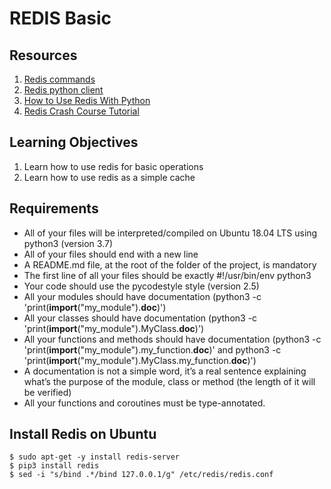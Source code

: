 # REDIS Basic

## Resources

1. [Redis commands](https://redis.io/commands/)
2. [Redis python client]()
3. [How to Use Redis With Python]()
4. [Redis Crash Course Tutorial]()

## Learning Objectives
1. Learn how to use redis for basic operations
2. Learn how to use redis as a simple cache

## Requirements
* All of your files will be interpreted/compiled on Ubuntu 18.04 LTS using python3 (version 3.7)
* All of your files should end with a new line
* A README.md file, at the root of the folder of the project, is mandatory
* The first line of all your files should be exactly #!/usr/bin/env python3
* Your code should use the pycodestyle style (version 2.5)
* All your modules should have documentation (python3 -c 'print(__import__("my_module").__doc__)')
* All your classes should have documentation (python3 -c 'print(__import__("my_module").MyClass.__doc__)')
* All your functions and methods should have documentation (python3 -c 'print(__import__("my_module").my_function.__doc__)' and python3 -c 'print(__import__("my_module").MyClass.my_function.__doc__)')
* A documentation is not a simple word, it’s a real sentence explaining what’s the purpose of the module, class or method (the length of it will be verified)
* All your functions and coroutines must be type-annotated.


## Install Redis on Ubuntu
```
$ sudo apt-get -y install redis-server
$ pip3 install redis
$ sed -i "s/bind .*/bind 127.0.0.1/g" /etc/redis/redis.conf
```